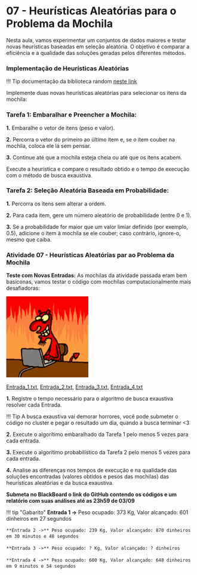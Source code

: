 # 07 - Heurísticas Aleatórias para o Problema da Mochila

Nesta aula, vamos experimentar um conjuntos de dados maiores e testar novas heurísticas baseadas em seleção aleatória. O objetivo é comparar a eficiência e a qualidade das soluções geradas pelos diferentes métodos.

### Implementação de Heurísticas Aleatórias

!!! Tip
    documentação da biblioteca random [neste link](http://cplusplus.com/reference/random/)

Implemente duas novas heurísticas aleatórias para selecionar os itens da mochila:

### Tarefa 1: Embaralhar e Preencher a Mochila:

**1.** Embaralhe o vetor de itens (peso e valor).

**2.** Percorra o vetor do primeiro ao último item e, se o item couber na mochila, coloca ele lá sem pensar.

**3.** Continue até que a mochila esteja cheia ou até que os itens acabem.

Execute a heurística e compare o resultado obtido e o tempo de execução com o método de busca exaustiva.

### Tarefa 2: Seleção Aleatória Baseada em Probabilidade:

**1.** Percorra os itens sem alterar a ordem.

**2.** Para cada item, gere um número aleatório de probabilidade (entre 0 e 1).

**3.** Se a probabilidade for maior que um valor limiar definido (por exemplo, 0.5), adicione o item à mochila se ele couber; caso contrário, ignore-o, mesmo que caiba.


### Atividade 07 - Heurísticas Aleatórias par ao Problema da Mochila

**Teste com Novas Entradas:**
As mochilas da atividade passada eram bem basiconas, vamos testar o código com mochilas computacionalmente mais desafiadoras:

![MUHAHAHA](itens/devil-laugh.gif)

[Entrada_1.txt](itens/Entrada_1.txt), [Entrada_2.txt](itens/Entrada_2.txt), [Entrada_3.txt](itens/Entrada_3.txt), [Entrada_4.txt](itens/Entrada_4.txt)

**1.** Registre o tempo necessário para o algoritmo de busca exaustiva resolver cada Entrada.

!!! Tip
    A busca exaustiva vai demorar horrores, você pode submeter o código no cluster e pegar o resultado um dia, quando a busca terminar <3

**2.** Execute o algorítimo embaralhado da Tarefa 1 pelo menos 5 vezes para cada entrada.

**3.** Execute o algorítimo probabilístico da Tarefa 2 pelo menos 5 vezes para cada entrada.

**4.** Analise as diferenças nos tempos de execução e na qualidade das soluções encontradas (valores obtidos e pesos das mochilas) das heurísticas aleatórias e da busca exaustiva.

**Submeta no BlackBoard o link do GitHub contendo os códigos e um relatório com suas análises até as 23h59 de 03/09**

!!! tip "Gabarito"
    **Entrada 1 ->** Peso ocupado: 373 Kg, Valor alcançado: 601 dinheiros em 27 segundos
    
    **Entrada 2 ->** Peso ocupado: 239 Kg, Valor alcançado: 870 dinheiros em 30 minutos e 48 segundos
    
    **Entrada 3 ->** Peso ocupado: ? Kg, Valor alcançado: ? dinheiros
    
    **Entrada 4 ->** Peso ocupado: 600 Kg, Valor alcançado: 648 dinheiros  em 9 minutos e 54 segundos